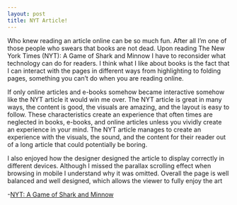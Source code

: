 ```yaml
---
layout: post
title: NYT Article!
---
```


Who knew reading an article online can be so much fun. After all I’m one of those people who swears that books are not dead. Upon reading The New York Times (NYT): A Game of Shark and Minnow I have to reconsider what technology can do for readers. I think what I like about books is the fact that I can interact with the pages in different ways from highlighting to folding pages, something you can’t do when you are reading online. 

If only online articles and e-books somehow became interactive somehow like the NYT article it would win me over. The NYT article is great in many ways, the content is good, the visuals are amazing, and the layout is easy to follow. These characteristics create an experience that often times are neglected in books, e-books, and online articles unless you vividly create an experience in your mind. The NYT article manages to create an experience with the visuals, the sound, and the content for their reader out of a long article that could potentially be boring. 

I also enjoyed how the designer designed the article to display correctly in different devices. Although I missed the parallax scrolling effect when browsing in mobile I understand why it was omitted. Overall the page is well balanced and well designed, which allows the viewer to fully enjoy the art 

-[NYT: A Game of Shark and Minnow](http://www.nytimes.com/newsgraphics/2013/10/27/south-china-sea/) 
